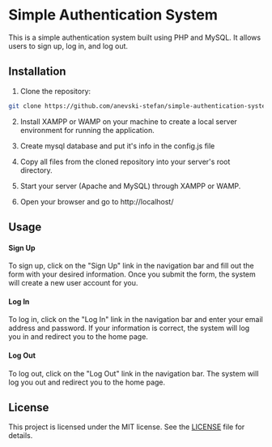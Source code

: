 
# Simple Authentication System

This is a simple authentication system built using PHP and MySQL. It allows users to sign up, log in, and log out.




## Installation

1. Clone the repository:

```bash
git clone https://github.com/anevski-stefan/simple-authentication-system.git

```

2. Install XAMPP or WAMP on your machine to create a local server environment for running the application.

3. Create mysql database and put it's info in the config.js file

4. Copy all files from the cloned repository into your server's root directory.

5. Start your server (Apache and MySQL) through XAMPP or WAMP.

6. Open your browser and go to http://localhost/



## Usage

#### Sign Up

To sign up, click on the "Sign Up" link in the navigation bar and fill out the form with your desired information. Once you submit the form, the system will create a new user account for you.

#### Log In

To log in, click on the "Log In" link in the navigation bar and enter your email address and password. If your information is correct, the system will log you in and redirect you to the home page.

#### Log Out

To log out, click on the "Log Out" link in the navigation bar. The system will log you out and redirect you to the home page.



## License

This project is licensed under the MIT license. See the [LICENSE](./LICENSE) file for details.
